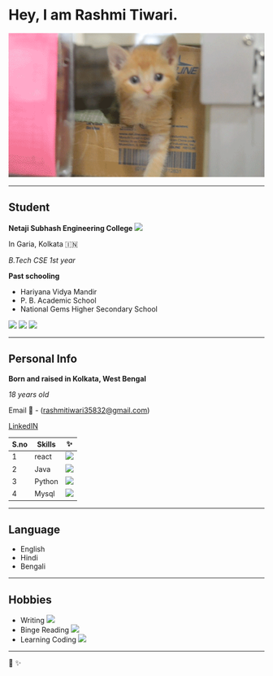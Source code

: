 # Hey, I am Rashmi Tiwari.

<img src ="Cat Reaction GIF by ASPCA - Find & Share on GIPHY.gif">

---

## Student

**Netaji Subhash Engineering College**
<img src ="nsec-.ico">

In Garia, Kolkata 🇮🇳

*B.Tech CSE 1st year*

**Past schooling**
- Hariyana Vidya Mandir
- P. B. Academic School
- National Gems Higher Secondary School

![](hvm_1.ico)
![](pba.ico)
![](nghss_1.ico)

---

## Personal Info

**Born and raised in Kolkata, West Bengal**

*18 years old*

Email 📧 - (rashmitiwari35832@gmail.com)

[LinkedIN](https://www.linkedin.com/in/rashmi-tiwari-445129179/)

|S.no|Skills| ✨|
|---|---|---|
|1|react|<img src="https://img.icons8.com/material-outlined/50/000000/github.png"/>|
|2|Java|<img src="https://img.icons8.com/color/48/000000/java-coffee-cup-logo--v1.png"/>|
|3|Python|<img src="https://img.icons8.com/color/48/000000/python--v1.png"/>|
|4|Mysql|<img src="https://img.icons8.com/ios/50/000000/mysql-logo.png"/>|

---

## Language
- English
- Hindi
- Bengali

---

## Hobbies
- Writing <img src="https://img.icons8.com/officexs/16/000000/pen.png"/>
- Binge Reading <img src="https://img.icons8.com/material-outlined/24/000000/reading--v1.png"/>
- Learning Coding <img src="https://img.icons8.com/small/16/000000/hacking.png"/>

---

:wave: ✨
